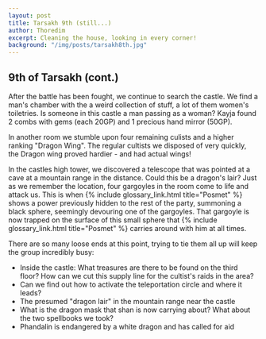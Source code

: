 ```yaml
---
layout: post
title: Tarsakh 9th (still...)
author: Thoredim
excerpt: Cleaning the house, looking in every corner!
background: "/img/posts/tarsakh8th.jpg"
---
```


## 9th of Tarsakh (cont.)

After the battle has been fought, we continue to search the castle. We find a
man's chamber with the a weird collection of stuff, a lot of them women's
toiletries. Is someone in this castle a man passing as a woman? Kayja found 2
combs with gems (each 20GP) and 1 precious hand mirror (50GP).

In another room we stumble upon four remaining culists and a higher ranking
"Dragon Wing". The regular cultists we disposed of very quickly, the Dragon
wing proved hardier - and had actual wings!

In the castles high tower, we discovered a telescope that was pointed at a cave
at a mountain range in the distance. Could this be a dragon's lair? Just as we
remember the location, four gargoyles in the room come to life and attack us.
This is when {% include glossary_link.html title="Posmet" %} shows a power previously hidden to the rest of the party,
summoning a black sphere, seemingly devouring one of the gargoyles. That
gargoyle is now trapped on the surface of this small sphere that {% include glossary_link.html title="Posmet" %} carries
around with him at all times.

There are so many loose ends at this point, trying to tie them all up will keep
the group incredibly busy:

- Inside the castle: What treasures are there to be found on the third floor? How can we cut this supply line for the cultist's raids in the area?
- Can we find out how to activate the teleportation circle and where it leads?
- The presumed "dragon lair" in the mountain range near the castle
- What is the dragon mask that shan is now carrying about? What about the two spellbooks we took?
- Phandalin is endangered by a white dragon and has called for aid

